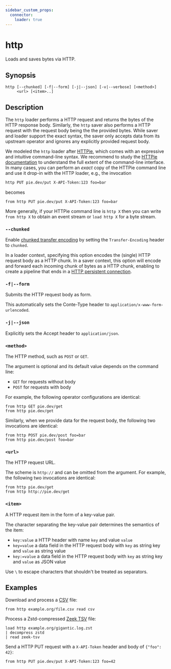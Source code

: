 ```yaml
---
sidebar_custom_props:
  connector:
    loader: true
---
```


# http

Loads and saves bytes via HTTP.

## Synopsis

```
http [--chunked] [-f|--form] [-j|--json] [-v|--verbose] [<method>]
     <url> [<item>..]
```

## Description

The `http` loader performs a HTTP request and returns the bytes of the HTTP
response body. Similarly, the `http` saver also performs a HTTP request with the
request body being the the provided bytes. While saver and loader support the
exact syntax, the saver only accepts data from its upstream operator and ignores
any explicitly provided request body.

We modeled the `http` loader after [HTTPie](https://httpie.io/), which comes
with an expressive and intuitive command-line syntax. We recommend to study the
[HTTPie documentation](https://httpie.io/docs/cli/examples) to understand the
full extent of the command-line interface. In many cases, you can perform an
*exact* copy of the HTTPie command line and use it drop-in with the HTTP loader,
e.g.,  the invocation

```bash
http PUT pie.dev/put X-API-Token:123 foo=bar
```

becomes

```
from http PUT pie.dev/put X-API-Token:123 foo=bar
```

More generally, if your HTTPie command line is `http X` then you can write `from
http X` to obtain an event stream or `load http X` for a byte stream.

### `--chunked`

Enable [chunked transfer
encoding](https://en.wikipedia.org/wiki/Chunked_transfer_encoding) by setting
the `Transfer-Encoding` header to `chunked`.

In a loader context, specifying this option encodes the (single) HTTP request
body as a HTTP chunk. In a saver context, this option will encode and forward
each incoming chunk of bytes as a HTTP chunk, enabling to create a pipeline that
ends in a [HTTP persistent
connection](https://en.wikipedia.org/wiki/HTTP_persistent_connection).

### `-f|--form`

Submits the HTTP request body as form.

This automatically sets the Conte-Type header to
`application/x-www-form-urlencoded`.

### `-j|--json`

Explicitly sets the Accept header to `application/json`.

### `<method>`

The HTTP method, such as `POST` or `GET`.

The argument is optional and its default value depends on the command line:

- `GET` for requests without body
- `POST` for requests with body

For example, the following operator configurations are identical:

```
from http GET pie.dev/get
from http pie.dev/get
```

Similarly, when we provide data for the request body, the following two
invocations are identical:

```
from http POST pie.dev/post foo=bar
from http pie.dev/post foo=bar
```

### `<url>`

The HTTP request URL.

The scheme is `http://` and can be omitted from the argument. For example, the
following two invocations are identical:

```
from http pie.dev/get
from http http://pie.dev/get
```

### `<item>`

A HTTP request item in the form of a key-value pair.

The character separating the key-value pair determines the semantics of the
item:

- `key:value` a HTTP header with name `key` and value `value`
- `key=value` a data field in the HTTP request body with `key` as string key and
  `value` as string value
- `key:=value` a data field in the HTTP request body with `key` as string key and
  `value` as JSON value

Use `\` to escape characters that shouldn't be treated as separators.

## Examples

Download and process a [CSV](../formats/csv.md) file:

```
from http example.org/file.csv read csv
```

Process a Zstd-compressed [Zeek TSV](../formats/zeek-tsv.md) file:

```
load http example.org/gigantic.log.zst
| decompress zstd
| read zeek-tsv
```

Send a HTTP PUT request with a `X-API-Token` header and body of `{"foo": 42}`:

```
from http PUT pie.dev/put X-API-Token:123 foo=42
```
